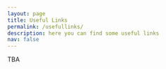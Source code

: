 ```yaml
---
layout: page
title: Useful Links
permalink: /usefullinks/
description: here you can find some useful links
nav: false
---
```


TBA
